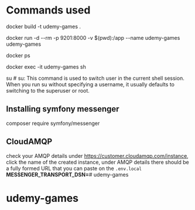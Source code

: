 # Commands used

docker build -t udemy-games .

docker run -d --rm -p 9201:8000 -v $(pwd):/app --name udemy-games udemy-games

docker ps

docker exec -it udemy-games sh

su # su: This command is used to switch user in the current shell session. When you run su without specifying a username, it usually defaults to switching to the superuser or root.

## Installing symfony messenger

composer require symfony/messenger

## CloudAMQP

check your AMQP details under https://customer.cloudamqp.com/instance, click the name of the created instance, under AMQP details there should be a fully formed URL that you can paste on the `.env.local` **MESSENGER_TRANSPORT_DSN=**# udemy-games
# udemy-games
